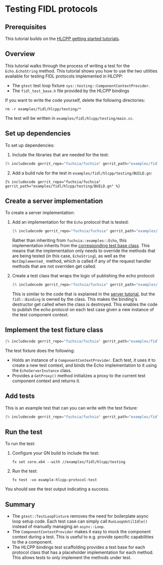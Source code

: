 # Testing FIDL protocols

## Prerequisites

This tutorial builds on the [HLCPP getting started tutorials][overview].

## Overview

This tutorial walks through the process of writing a test for the
`Echo.EchoString` method. This tutorial shows you how to use the two utilities
available for testing FIDL protocols implemented in HLCPP:

* The `gtest` test loop fixture `sys::testing::ComponentContextProvider`.
* The `fidl_test_base.h` file provided by the HLCPP bindings

If you want to write the code yourself, delete the following directories:

```posix-terminal
rm -r examples/fidl/hlcpp/testing/*
```

The test will be written in `examples/fidl/hlcpp/testing/main.cc`.

## Set up dependencies

To set up dependencies:

1. Include the libraries that are needed for the test:

  ```cpp
  {% includecode gerrit_repo="fuchsia/fuchsia" gerrit_path="examples/fidl/hlcpp/testing/main.cc" region_tag="includes" %}
  ```

2. Add a build rule for the test in `examples/fidl/hlcpp/testing/BUILD.gn`:

  ```gn
  {% includecode gerrit_repo="fuchsia/fuchsia" gerrit_path="examples/fidl/hlcpp/testing/BUILD.gn" %}
  ```

## Create a server implementation

To create a server implementation:

1. Add an implementation for the `Echo` protocol that is tested:

   ```cpp
   {% includecode gerrit_repo="fuchsia/fuchsia" gerrit_path="examples/fidl/hlcpp/testing/main.cc" region_tag="impl" %}
   ```

   Rather than inheriting from `fuchsia::examples::Echo`, this implementation
   inherits from the [corresponding test base class][test-base]. This means that
   the implementation only needs to override the methods that are being tested
   (in this case, `EchoString`), as well as the `NotImplemented_` method, which
  is called if any of the request handler methods that are not overriden get
  called.

1. Create a test class that wraps the logic of publishing the echo protocol:

   ```cpp
   {% includecode gerrit_repo="fuchsia/fuchsia" gerrit_path="examples/fidl/hlcpp/testing/main.cc" region_tag="wrapper" %}
   ```

   This is similar to the code that is explained in the
   [server tutorial][server-tut], but the `fidl::Binding` is owned by the class.
   This makes the binding's destructor get called when the class is destroyed.
   This enables the code to publish the echo protocol on each test case given
   a new instance of the test component context.

## Implement the test fixture class

```cpp
{% includecode gerrit_repo="fuchsia/fuchsia" gerrit_path="examples/fidl/hlcpp/testing/main.cc" region_tag="fixture" %}
```

The test fixture does the following:

* Holds an instance of a `ComponentContextProvider`. Each test, it uses it to
  create a new test context, and binds the Echo implementation to it using the
  `EchoServerInstance` class.
* Provides a `GetProxy()` method initializes a proxy to the current test
  component context and returns it.

## Add tests

This is an example test that can you can write with the test fixture:

```cpp
{% includecode gerrit_repo="fuchsia/fuchsia" gerrit_path="examples/fidl/hlcpp/testing/main.cc" region_tag="test" %}
```

## Run the test

To run the test:

1. Configure your GN build to include the test:

   ```posix-terminal
   fx set core.x64 --with //examples/fidl/hlcpp/testing

   ```
1. Run the test:

   ```posix-terminal
   fx test -vo example-hlcpp-protocol-test
   ```

You should see the test output indicating a success.

## Summary

* The `gtest::TestLoopFixture` removes the need for boilerplate async loop
  setup code. Each test case can simply call `RunLoopUntilIdle()` instead of
  manually managing an `async::Loop`.
* The `ComponentContextProvider` makes it easy to mock the component context
  during a test. This is useful to e.g. provide specific capabilities to the
  a component.
* The HLCPP bindings test scaffolding provides a test base for each protocol
  class that has a placeholder implementation for each method. This allows tests
  to only implement the methods under test.

<!-- xrefs -->
[test-base]: /reference/fidl/bindings/hlcpp-bindings.md#test-scaffolding
[server-tut]: /development/languages/fidl/tutorials/hlcpp/basics/server.md
[overview]: /development/languages/fidl/tutorials/hlcpp/README.md
